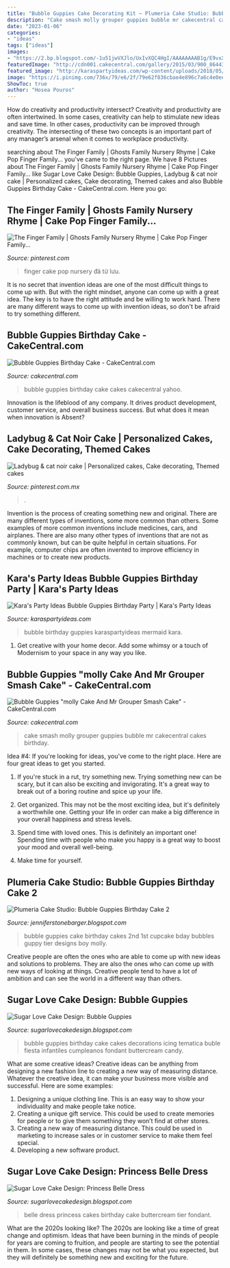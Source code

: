 ```yaml
---
title: "Bubble Guppies Cake Decorating Kit ~ Plumeria Cake Studio: Bubble Guppies Birthday Cake 2"
description: "Cake smash molly grouper guppies bubble mr cakecentral cakes birthday"
date: "2023-01-06"
categories:
- "ideas"
tags: ["ideas"]
images:
- "https://2.bp.blogspot.com/-1u51jwVXJlo/UxIvXQC4HgI/AAAAAAAAB1g/E9vxXTGz3Ro/s1600/Belle+dress+(7).JPG"
featuredImage: "http://cdn001.cakecentral.com/gallery/2015/03/900_8644309uKq_bubble-guppies-birthday-cake.jpg"
featured_image: "http://karaspartyideas.com/wp-content/uploads/2018/05/Bubble-Guppies-Birthday-Party-via-Karas-Party-Ideas-KarasPartyIdeas.com15.jpg"
image: "https://i.pinimg.com/736x/79/e6/2f/79e62f836cbae4e896c7a6c4e0ee6c60--finger-family-nursery-rhymes.jpg"
ShowToc: true
author: "Hosea Pouros"
---
```



How do creativity and productivity intersect?
Creativity and productivity are often intertwined. In some cases, creativity can help to stimulate new ideas and save time. In other cases, productivity can be improved through creativity. The intersecting of these two concepts is an important part of any manager’s arsenal when it comes to workplace productivity.

	

		
searching about The Finger Family | Ghosts Family Nursery Rhyme | Cake Pop Finger Family... you've came to the right page. We have 8 Pictures about The Finger Family | Ghosts Family Nursery Rhyme | Cake Pop Finger Family... like Sugar Love Cake Design: Bubble Guppies, Ladybug &amp; cat noir cake | Personalized cakes, Cake decorating, Themed cakes and also Bubble Guppies Birthday Cake - CakeCentral.com. Here you go:
		
    
## The Finger Family | Ghosts Family Nursery Rhyme | Cake Pop Finger Family...

<img loading=lazy src="https://i.pinimg.com/736x/79/e6/2f/79e62f836cbae4e896c7a6c4e0ee6c60--finger-family-nursery-rhymes.jpg" onerror="this.onerror=null;this.src='https://tse3.mm.bing.net/th?id=OIP.U83f1WZKZUG7vnlsnAF4AgHaFj&amp;pid=15.1';" alt="The Finger Family | Ghosts Family Nursery Rhyme | Cake Pop Finger Family...">

_Source: pinterest.com_

>finger cake pop nursery đã từ lưu. 

	

It is no secret that invention ideas are one of the most difficult things to come up with. But with the right mindset, anyone can come up with a great idea. The key is to have the right attitude and be willing to work hard. There are many different ways to come up with invention ideas, so don't be afraid to try something different.

    
## Bubble Guppies Birthday Cake - CakeCentral.com

<img loading=lazy src="http://cdn001.cakecentral.com/gallery/2015/03/900_8644309uKq_bubble-guppies-birthday-cake.jpg" onerror="this.onerror=null;this.src='https://tse2.mm.bing.net/th?id=OIP.xxnvWyimYegnuHNt4owGjAHaJ6&amp;pid=15.1';" alt="Bubble Guppies Birthday Cake - CakeCentral.com">

_Source: cakecentral.com_

>bubble guppies birthday cake cakes cakecentral yahoo. 

	

Innovation is the lifeblood of any company. It drives product development, customer service, and overall business success. But what does it mean when innovation is Absent?

    
## Ladybug &amp; Cat Noir Cake | Personalized Cakes, Cake Decorating, Themed Cakes

<img loading=lazy src="https://i.pinimg.com/736x/39/aa/02/39aa02b67a2af45c8d0186441d1c716f.jpg" onerror="this.onerror=null;this.src='https://tse1.mm.bing.net/th?id=OIP.zMoIONepn8_QgEaJ0CehkQHaJ3&amp;pid=15.1';" alt="Ladybug &amp; cat noir cake | Personalized cakes, Cake decorating, Themed cakes">

_Source: pinterest.com.mx_

>. 

	

Invention is the process of creating something new and original. There are many different types of inventions, some more common than others. Some examples of more common inventions include medicines, cars, and airplanes. There are also many other types of inventions that are not as commonly known, but can be quite helpful in certain situations. For example, computer chips are often invented to improve efficiency in machines or to create new products.

    
## Kara&#039;s Party Ideas Bubble Guppies Birthday Party | Kara&#039;s Party Ideas

<img loading=lazy src="http://karaspartyideas.com/wp-content/uploads/2018/05/Bubble-Guppies-Birthday-Party-via-Karas-Party-Ideas-KarasPartyIdeas.com15.jpg" onerror="this.onerror=null;this.src='https://tse1.mm.bing.net/th?id=OIP.71kCbcYfsDz7VtfhRU1L-gHaLH&amp;pid=15.1';" alt="Kara&#039;s Party Ideas Bubble Guppies Birthday Party | Kara&#039;s Party Ideas">

_Source: karaspartyideas.com_

>bubble birthday guppies karaspartyideas mermaid kara. 

	

1. Get creative with your home decor. Add some whimsy or a touch of Modernism to your space in any way you like. 

    
## Bubble Guppies &quot;molly Cake And Mr Grouper Smash Cake&quot; - CakeCentral.com

<img loading=lazy src="https://cdn001.cakecentral.com/gallery/2015/03/900_868471ShZY_bubble-guppies-molly-cake-and-mr-grouper-smash-cake.jpg" onerror="this.onerror=null;this.src='https://tse3.mm.bing.net/th?id=OIP.-1kN6211T6RrI8mrDZoqvgHaJ4&amp;pid=15.1';" alt="Bubble Guppies &quot;molly Cake And Mr Grouper Smash Cake&quot; - CakeCentral.com">

_Source: cakecentral.com_

>cake smash molly grouper guppies bubble mr cakecentral cakes birthday. 

	

Idea #4:
If you're looking for ideas, you've come to the right place. Here are four great ideas to get you started.
1. If you're stuck in a rut, try something new. Trying something new can be scary, but it can also be exciting and invigorating. It's a great way to break out of a boring routine and spice up your life.

2. Get organized. This may not be the most exciting idea, but it's definitely a worthwhile one. Getting your life in order can make a big difference in your overall happiness and stress levels.

3. Spend time with loved ones. This is definitely an important one! Spending time with people who make you happy is a great way to boost your mood and overall well-being.

4. Make time for yourself.

    
## Plumeria Cake Studio: Bubble Guppies Birthday Cake 2

<img loading=lazy src="http://1.bp.blogspot.com/-WGJBO0Pz5Rk/Tu4_4XYt4pI/AAAAAAAACG4/sUvXyrNEkx4/s1600/101_3266.JPG" onerror="this.onerror=null;this.src='https://tse2.mm.bing.net/th?id=OIP.yI0Pd-FujOzG_O98WHJk8gHaJ4&amp;pid=15.1';" alt="Plumeria Cake Studio: Bubble Guppies Birthday Cake 2">

_Source: jenniferstonebarger.blogspot.com_

>bubble guppies cake birthday cakes 2nd 1st cupcake bday bubbles guppy tier designs boy molly. 

	

Creative people are often the ones who are able to come up with new ideas and solutions to problems. They are also the ones who can come up with new ways of looking at things. Creative people tend to have a lot of ambition and can see the world in a different way than others.

    
## Sugar Love Cake Design: Bubble Guppies

<img loading=lazy src="https://4.bp.blogspot.com/-prsd1jfTH_o/U3fRziE0qeI/AAAAAAAAB8w/Q71vBcS8gbk/s1600/Bubble+Guppies+(7).JPG" onerror="this.onerror=null;this.src='https://tse3.mm.bing.net/th?id=OIP.pVf4hqa6Sw0evYJjIqyr7QHaJ4&amp;pid=15.1';" alt="Sugar Love Cake Design: Bubble Guppies">

_Source: sugarlovecakedesign.blogspot.com_

>bubble guppies birthday cake cakes decorations icing tematica buble fiesta infantiles cumpleanos fondant buttercream candy. 

	

What are some creative ideas?
Creative ideas can be anything from designing a new fashion line to creating a new way of measuring distance. Whatever the creative idea, it can make your business more visible and successful. Here are some examples:
1. Designing a unique clothing line. This is an easy way to show your individuality and make people take notice.
2. Creating a unique gift service. This could be used to create memories for people or to give them something they won’t find at other stores.
3. Creating a new way of measuring distance. This could be used in marketing to increase sales or in customer service to make them feel special.
4. Developing a new software product.

    
## Sugar Love Cake Design: Princess Belle Dress

<img loading=lazy src="https://2.bp.blogspot.com/-1u51jwVXJlo/UxIvXQC4HgI/AAAAAAAAB1g/E9vxXTGz3Ro/s1600/Belle+dress+(7).JPG" onerror="this.onerror=null;this.src='https://tse2.mm.bing.net/th?id=OIP.SvcA2E_DBtdxhTXMXqe3CwHaJ4&amp;pid=15.1';" alt="Sugar Love Cake Design: Princess Belle Dress">

_Source: sugarlovecakedesign.blogspot.com_

>belle dress princess cakes birthday cake buttercream tier fondant. 

	

What are the 2020s looking like?
The 2020s are looking like a time of great change and optimism. Ideas that have been burning in the minds of people for years are coming to fruition, and people are starting to see the potential in them. In some cases, these changes may not be what you expected, but they will definitely be something new and exciting for the future.

